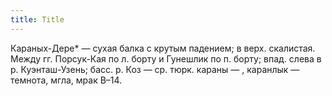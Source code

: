 ```yaml
---
title: Title
---
```


Караных-Дере* — сухая балка с крутым падением; в верх. скалистая. Между гг.
Порсук-Кая по л. борту и Гунешлик по п. борту; впад. слева в р. Куэнташ-Узень;
басс. р. Коз — ср. тюрк. караны — , каранлык — темнота, мгла, мрак В–14.
